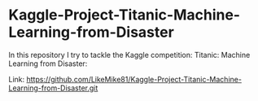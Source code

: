 # Kaggle-Project-Titanic-Machine-Learning-from-Disaster
In this repository I try to tackle the Kaggle competition: Titanic: Machine Learning from Disaster:

Link:
https://github.com/LikeMike81/Kaggle-Project-Titanic-Machine-Learning-from-Disaster.git
